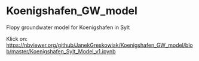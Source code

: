 # Koenigshafen_GW_model
Flopy groundwater model for Koenigshafen in Sylt

Klick on:
https://nbviewer.org/github/JanekGreskowiak/Koenigshafen_GW_model/blob/master/Koenigshafen_Sylt_Model_v1.ipynb


